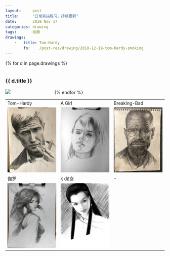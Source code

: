 ```yaml
---
layout:     post
title:      "日常素描练习，持续更新"
date:       2018 Nov 17
categories: drawing
tags:       绘画
drawings:
    -   title: Tom-Hardy
        fn:    /post-res/drawing/2018-12-19-tom-hardy-smoking
---
```


<!--excerpt-->

{% for d in page.drawings %}
<div style="display: inline-block; width: 30%">
    <h3>{{ d.title }}</h3>
    <a href="..{{ d.fn }}.jpg" target="_blank">
        <img src="..{{ d.fn }}-small.jpg" />
    </a>
</div>
{% endfor %}


<table>
<tr>

<td style="background: none; width: 33.33%"> Tom-Hardy </td>
<td style="background: none; width: 33.33%"> A Girl </td>
<td style="background: none; width: 33.33%"> Breaking-Bad </td>

</tr>

<tr>

<td style="background: none; width: 33.33%">
<a href="/post-res/drawing/2018-12-19-tom-hardy-smoking.jpg" target="_blank">
<img src="/post-res/drawing/2018-12-19-tom-hardy-smoking-small.jpg" />
</a>
</td>

<td style="background: none; width: 33.33%">
<a href="/post-res/drawing/2018-12-09-fashion-girl.jpg" target="_blank">
<img src="/post-res/drawing/2018-12-09-fashion-girl-small.jpg" />
</a>
</td>

<td style="background: none; width: 33.33%">
<a href="/post-res/breaking-bad/breaking-bad-2018-11-17-2.jpg" target="_blank">
<img src="/post-res/breaking-bad/breaking-bad-2018-11-17-2-small.jpg" />
</a>
</td>

</tr>

<tr>

<td style="background: none; width: 33.33%"> 伽罗 </td>
<td style="background: none; width: 33.33%"> 小龙女 </td>
<td style="background: none; width: 33.33%"> - </td>

</tr>

<tr>

<td style="background: none; width: 33.33%">
<a href="/post-res/jialuo/jialuo-04.jpg" target="_blank">
<img src="/post-res/jialuo/jialuo-04-small.jpg" />
</a>
</td>

<td style="background: none; width: 33.33%">
<a href="/post-res/dragon-girl/2018-10-04-pad-procreate.jpg" target="_blank">
<img src="/post-res/dragon-girl/2018-10-04-pad-procreate-small.jpg" />
</a>
</td>

<td style="background: none; width: 33.33%">

</td>

</tr>
</table>

<!--more-->

